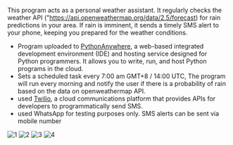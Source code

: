 This program acts as a personal weather assistant. It regularly checks the weather API ("https://api.openweathermap.org/data/2.5/forecast) for rain predictions in your area. 
If rain is imminent, it sends a timely SMS alert to your phone, keeping you prepared for the weather conditions.

- Program uploaded to [PythonAnywhere](https://www.pythonanywhere.com/), a web-based integrated development environment (IDE)
and hosting service designed for Python programmers. It allows you to write, run, and host Python programs in the cloud.
- Sets a scheduled task every 7:00 am GMT+8 / 14:00 UTC, The program will run every morning and notify the user if there
is a probability of rain based on the data on openweathermap API.
- used [Twilio](https://www.twilio.com/en-us/), a cloud communications platform that provides APIs for developers to programmatically send SMS.
- used WhatsApp for testing purposes only. SMS alerts can be sent via mobile number


![1](https://github.com/user-attachments/assets/4815ee23-3fe6-4a75-9032-ee8e2599a769)
![2](https://github.com/user-attachments/assets/bf828ede-562a-4248-afda-ea0c456d9d98)
![3](https://github.com/user-attachments/assets/0f2b12fe-6b83-4303-a6bf-f55df44bd08d)
![4](https://github.com/user-attachments/assets/60a671db-a3c6-4023-9061-d577ba912d0b)
